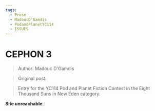```yaml
---
tags:
  - Prose
  - MadoucD'Gamdis
  - PodandPlanetYC114
  - ISSUES
---
```


# CEPHON 3

> Author: Madouc D'Gamdis

> Original post: 

> Entry for the YC114 Pod and Planet Fiction Contest in the Eight Thousand Suns in New Eden category.


**Site unreachable.**